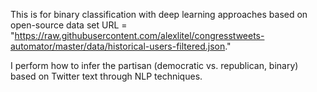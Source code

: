 This is for binary classification with deep learning approaches based on open-source data set URL = "https://raw.githubusercontent.com/alexlitel/congresstweets-automator/master/data/historical-users-filtered.json."

I perform how to infer the partisan (democratic vs. republican, binary) based on Twitter text through NLP techniques.
